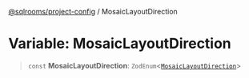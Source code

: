 [@sqlrooms/project-config](../index.md) / MosaicLayoutDirection

# Variable: MosaicLayoutDirection

> `const` **MosaicLayoutDirection**: `ZodEnum`\<[`MosaicLayoutDirection`](../type-aliases/MosaicLayoutDirection.md)\>
